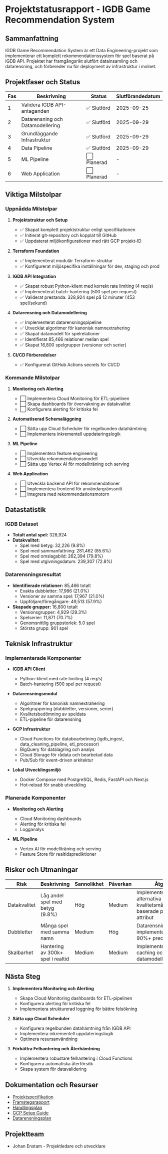 # Projektstatusrapport - IGDB Game Recommendation System

## Sammanfattning

IGDB Game Recommendation System är ett Data Engineering-projekt som implementerar ett komplett rekommendationssystem för spel baserat på IGDB API. Projektet har framgångsrikt slutfört datainsamling och datarensning, och förbereder nu för deployment av infrastruktur i molnet.

## Projektfaser och Status

| Fas | Beskrivning | Status | Slutförandedatum |
|-----|-------------|--------|------------------|
| 1 | Validera IGDB API-antaganden | ✅ Slutförd | 2025-09-25 |
| 2 | Datarensning och Datamodellering | ✅ Slutförd | 2025-09-29 |
| 3 | Grundläggande Infrastruktur | ✅ Slutförd | 2025-09-29 |
| 4 | Data Pipeline | ✅ Slutförd | 2025-09-29 |
| 5 | ML Pipeline | ⬜ Planerad | - |
| 6 | Web Application | ⬜ Planerad | - |

## Viktiga Milstolpar

### Uppnådda Milstolpar

1. **Projektstruktur och Setup**
   - ✅ Skapat komplett projektstruktur enligt specifikationen
   - ✅ Initierat git-repository och kopplat till GitHub
   - ✅ Uppdaterat miljökonfigurationer med rätt GCP projekt-ID

2. **Terraform Foundation**
   - ✅ Implementerat modulär Terraform-struktur
   - ✅ Konfigurerat miljöspecifika inställningar för dev, staging och prod

3. **IGDB API Integration**
   - ✅ Skapat robust Python-klient med korrekt rate limiting (4 req/s)
   - ✅ Implementerat batch-hantering (500 spel per request)
   - ✅ Validerat prestanda: 328,924 spel på 12 minuter (453 spel/sekund)

4. **Datarensning och Datamodellering**
   - ✅ Implementerat datarensningspipeline
   - ✅ Utvecklat algoritmer för kanonisk namnextrahering
   - ✅ Skapat datamodell för spelrelationer
   - ✅ Identifierat 85,466 relationer mellan spel
   - ✅ Skapat 16,800 spelgrupper (versioner och serier)

5. **CI/CD Förberedelser**
   - ✅ Konfigurerat GitHub Actions secrets för CI/CD

### Kommande Milstolpar

1. **Monitoring och Alerting**
   - ⬜ Implementera Cloud Monitoring för ETL-pipelinen
   - ⬜ Skapa dashboards för övervakning av datakvalitet
   - ⬜ Konfigurera alerting för kritiska fel

2. **Automatiserad Schemaläggning**
   - ⬜ Sätta upp Cloud Scheduler för regelbunden datahämtning
   - ⬜ Implementera inkrementell uppdateringslogik

3. **ML Pipeline**
   - ⬜ Implementera feature engineering
   - ⬜ Utveckla rekommendationsmodell
   - ⬜ Sätta upp Vertex AI för modellträning och serving

4. **Web Application**
   - ⬜ Utveckla backend API för rekommendationer
   - ⬜ Implementera frontend för användargränssnitt
   - ⬜ Integrera med rekommendationsmotorn

## Datastatistik

### IGDB Dataset

- **Totalt antal spel:** 328,924
- **Datakvalitet:**
  - Spel med betyg: 32,226 (9.8%)
  - Spel med sammanfattning: 281,462 (85.6%)
  - Spel med omslagsbild: 262,394 (79.8%)
  - Spel med utgivningsdatum: 239,307 (72.8%)

### Datarensningsresultat

- **Identifierade relationer:** 85,466 totalt
  - Exakta dubbletter: 17,986 (21.0%)
  - Versioner av samma spel: 17,967 (21.0%)
  - Uppföljare/föregångare: 49,513 (57.9%)
- **Skapade grupper:** 16,800 totalt
  - Versionsgrupper: 4,929 (29.3%)
  - Spelserier: 11,871 (70.7%)
  - Genomsnittlig gruppstorlek: 5.0 spel
  - Största grupp: 901 spel

## Teknisk Infrastruktur

### Implementerade Komponenter

- **IGDB API Client**
  - Python-klient med rate limiting (4 req/s)
  - Batch-hantering (500 spel per request)

- **Datarensningsmodul**
  - Algoritmer för kanonisk namnextrahering
  - Spelgruppering (dubbletter, versioner, serier)
  - Kvalitetsbedömning av speldata
  - ETL-pipeline för datarensning

- **GCP Infrastruktur**
  - Cloud Functions för databearbetning (igdb_ingest, data_cleaning_pipeline, etl_processor)
  - BigQuery för datalagring och analys
  - Cloud Storage för rådata och bearbetad data
  - Pub/Sub för event-driven arkitektur

- **Lokal Utvecklingsmiljö**
  - Docker Compose med PostgreSQL, Redis, FastAPI och Next.js
  - Hot-reload för snabb utveckling

### Planerade Komponenter

- **Monitoring och Alerting**
  - Cloud Monitoring dashboards
  - Alerting för kritiska fel
  - Logganalys

- **ML Pipeline**
  - Vertex AI för modellträning och serving
  - Feature Store för realtidsprediktioner

## Risker och Utmaningar

| Risk | Beskrivning | Sannolikhet | Påverkan | Åtgärd |
|------|-------------|-------------|----------|--------|
| Datakvalitet | Låg andel spel med betyg (9.8%) | Hög | Medium | Implementera alternativa kvalitetsmått baserade på andra attribut |
| Dubbletter | Många spel med samma namn | Medium | Hög | Datarensningspipeline implementerad med 90%+ precision |
| Skalbarhet | Hantering av 300k+ spel i realtid | Medium | Medium | Implementera effektiv caching och optimera datamodell |

## Nästa Steg

1. **Implementera Monitoring och Alerting**
   - Skapa Cloud Monitoring dashboards för ETL-pipelinen
   - Konfigurera alerting för kritiska fel
   - Implementera strukturerad loggning för bättre felsökning

2. **Sätta upp Cloud Scheduler**
   - Konfigurera regelbunden datahämtning från IGDB API
   - Implementera inkrementell uppdateringslogik
   - Optimera resursanvändning

3. **Förbättra Felhantering och Återhämtning**
   - Implementera robustare felhantering i Cloud Functions
   - Konfigurera automatiska återförsök
   - Skapa system för datavalidering

## Dokumentation och Resurser

- [Projektspecifikation](./igdb-project-spec.md)
- [Framstegsrapport](./progress.md)
- [Handlingsplan](./handlingsplan.md)
- [GCP Setup Guide](./gcp-setup.md)
- [Datarensningsplan](./data-cleaning-plan.md)

## Projektteam

- Johan Enstam - Projektledare och utvecklare
